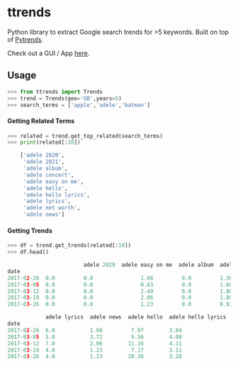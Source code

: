 # ttrends

Python library to extract Google search trends for >5 keywords. Built on top of [Pytrends](https://pypi.org/project/pytrends/).

Check out a GUI / App [here](https://github.com/tregotech/ttrends-streamlit). 

## Usage 
```python
>>> from ttrends import Trends
>>> trend = Trends(geo='GB',years=5)
>>> search_terms = ['apple','adele','batman']
```
#### Getting Related Terms 

```python
>>> related = trend.get_top_related(search_terms)
>>> print(related[:10])

    ['adele 2020',
	 'adele 2021',
	 'adele album',
	 'adele concert',
	 'adele easy on me',
	 'adele hello',
	 'adele hello lyrics',
	 'adele lyrics',
	 'adele net worth',
	 'adele news']

```


#### Getting Trends 

```python
>>> df = trend.get_trends(related[:10])
>>> df.head()

                        adele 2020  adele easy on me  adele album  adele 2021  adele concert  adele net worth  \
date                                                                                                
2017-02-26  0.0         0.0               1.66         0.0         1.36           4.32              
2017-03-05  0.0         0.0               0.83         0.0         1.80           2.59              
2017-03-12  0.0         0.0               2.49         0.0         1.80           1.73              
2017-03-19  0.0         0.0               2.06         0.0         1.80           2.59              
2017-03-26  0.0         0.0               1.23         0.0         0.93           3.46              

            adele lyrics  adele news  adele hello  adele hello lyrics  
date                                                                   
2017-02-26  6.0           1.66         7.97        3.84                
2017-03-05  5.0           3.72         9.56        4.08                
2017-03-12  7.0           2.06        11.16        4.11                
2017-03-19  4.0           1.23         7.17        3.11                
2017-03-26  4.0           1.23        10.36        3.28
```